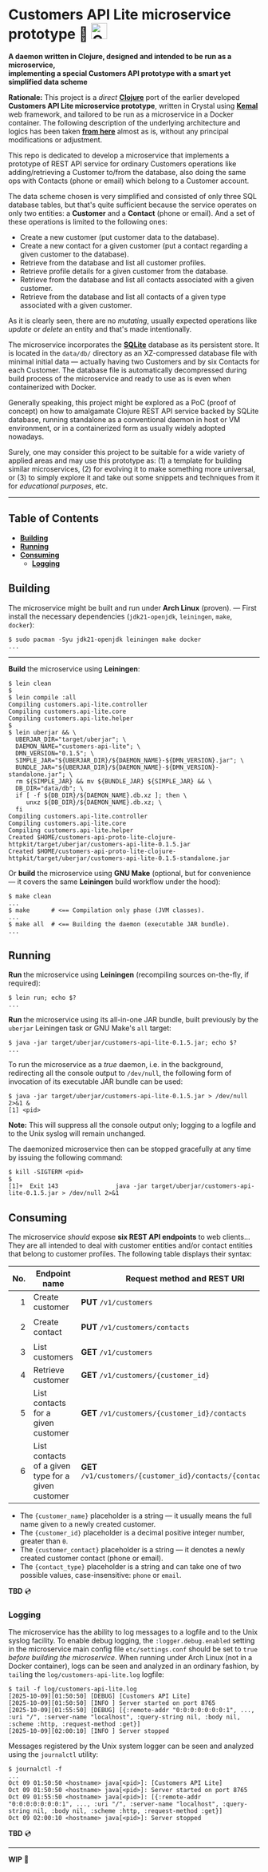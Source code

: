 # Customers API Lite microservice prototype :small_orange_diamond: <img src="https://clojure.org/images/clojure-logo-icon-256.png" style="border:0;width:32px" alt="Clojure" />

**A daemon written in Clojure, designed and intended to be run as a microservice,
<br />implementing a special Customers API prototype with a smart yet simplified data scheme**

**Rationale:** This project is a *direct* **[Clojure](https://clojure.org "The Clojure Programming Language")** port of the earlier developed **Customers API Lite microservice prototype**, written in Crystal using **[Kemal](https://kemalcr.com "Lightning Fast, Super Simple Web Framework for Crystal")** web framework, and tailored to be run as a microservice in a Docker container. The following description of the underlying architecture and logics has been taken **[from here](https://github.com/rgolubtsov/customers-api-proto-lite-crystal-kemal/blob/main/README.md)** almost as is, without any principal modifications or adjustment.

This repo is dedicated to develop a microservice that implements a prototype of REST API service for ordinary Customers operations like adding/retrieving a Customer to/from the database, also doing the same ops with Contacts (phone or email) which belong to a Customer account.

The data scheme chosen is very simplified and consisted of only three SQL database tables, but that's quite sufficient because the service operates on only two entities: a **Customer** and a **Contact** (phone or email). And a set of these operations is limited to the following ones:

* Create a new customer (put customer data to the database).
* Create a new contact for a given customer (put a contact regarding a given customer to the database).
* Retrieve from the database and list all customer profiles.
* Retrieve profile details for a given customer from the database.
* Retrieve from the database and list all contacts associated with a given customer.
* Retrieve from the database and list all contacts of a given type associated with a given customer.

As it is clearly seen, there are no *mutating*, usually expected operations like *update* or *delete* an entity and that's made intentionally.

The microservice incorporates the **[SQLite](https://sqlite.org "A small, fast, self-contained, high-reliability, full-featured, SQL database engine")** database as its persistent store. It is located in the `data/db/` directory as an XZ-compressed database file with minimal initial data &mdash; actually having two Customers and by six Contacts for each Customer. The database file is automatically decompressed during build process of the microservice and ready to use as is even when containerized with Docker.

Generally speaking, this project might be explored as a PoC (proof of concept) on how to amalgamate Clojure REST API service backed by SQLite database, running standalone as a conventional daemon in host or VM environment, or in a containerized form as usually widely adopted nowadays.

Surely, one may consider this project to be suitable for a wide variety of applied areas and may use this prototype as: (1) a template for building similar microservices, (2) for evolving it to make something more universal, or (3) to simply explore it and take out some snippets and techniques from it for *educational purposes*, etc.

---

## Table of Contents

* **[Building](#building)**
* **[Running](#running)**
* **[Consuming](#consuming)**
  * **[Logging](#logging)**

## Building

The microservice might be built and run under **Arch Linux** (proven). &mdash; First install the necessary dependencies (`jdk21-openjdk`, `leiningen`, `make`, `docker`):

```
$ sudo pacman -Syu jdk21-openjdk leiningen make docker
...
```

---

**Build** the microservice using **Leiningen**:

```
$ lein clean
$
$ lein compile :all
Compiling customers.api-lite.controller
Compiling customers.api-lite.core
Compiling customers.api-lite.helper
$
$ lein uberjar && \
  UBERJAR_DIR="target/uberjar"; \
  DAEMON_NAME="customers-api-lite"; \
  DMN_VERSION="0.1.5"; \
  SIMPLE_JAR="${UBERJAR_DIR}/${DAEMON_NAME}-${DMN_VERSION}.jar"; \
  BUNDLE_JAR="${UBERJAR_DIR}/${DAEMON_NAME}-${DMN_VERSION}-standalone.jar"; \
  rm ${SIMPLE_JAR} && mv ${BUNDLE_JAR} ${SIMPLE_JAR} && \
  DB_DIR="data/db"; \
  if [ -f ${DB_DIR}/${DAEMON_NAME}.db.xz ]; then \
     unxz ${DB_DIR}/${DAEMON_NAME}.db.xz; \
  fi
Compiling customers.api-lite.controller
Compiling customers.api-lite.core
Compiling customers.api-lite.helper
Created $HOME/customers-api-proto-lite-clojure-httpkit/target/uberjar/customers-api-lite-0.1.5.jar
Created $HOME/customers-api-proto-lite-clojure-httpkit/target/uberjar/customers-api-lite-0.1.5-standalone.jar
```

Or **build** the microservice using **GNU Make** (optional, but for convenience &mdash; it covers the same **Leiningen** build workflow under the hood):

```
$ make clean
...
$ make      # <== Compilation only phase (JVM classes).
...
$ make all  # <== Building the daemon (executable JAR bundle).
...
```

## Running

**Run** the microservice using **Leiningen** (recompiling sources on-the-fly, if required):

```
$ lein run; echo $?
...
```

**Run** the microservice using its all-in-one JAR bundle, built previously by the `uberjar` Leiningen task or GNU Make's `all` target:

```
$ java -jar target/uberjar/customers-api-lite-0.1.5.jar; echo $?
...
```

To run the microservice as a *true* daemon, i.e. in the background, redirecting all the console output to `/dev/null`, the following form of invocation of its executable JAR bundle can be used:

```
$ java -jar target/uberjar/customers-api-lite-0.1.5.jar > /dev/null 2>&1 &
[1] <pid>
```

**Note:** This will suppress all the console output only; logging to a logfile and to the Unix syslog will remain unchanged.

The daemonized microservice then can be stopped gracefully at any time by issuing the following command:

```
$ kill -SIGTERM <pid>
$
[1]+  Exit 143                java -jar target/uberjar/customers-api-lite-0.1.5.jar > /dev/null 2>&1
```

## Consuming

The microservice *should* expose **six REST API endpoints** to web clients... They are all intended to deal with customer entities and/or contact entities that belong to customer profiles. The following table displays their syntax:

No. | Endpoint name                                      | Request method and REST URI                                   | Request body
--: | -------------------------------------------------- | ------------------------------------------------------------- | ----------------------------------------------------------------
1   | Create customer                                    | **PUT** `/v1/customers`                                       | `{"name":"{customer_name}"}`
2   | Create contact                                     | **PUT** `/v1/customers/contacts`                              | `{"customer_id":"{customer_id}","contact":"{customer_contact}"}`
3   | List customers                                     | **GET** `/v1/customers`                                       | &ndash;
4   | Retrieve customer                                  | **GET** `/v1/customers/{customer_id}`                         | &ndash;
5   | List contacts for a given customer                 | **GET** `/v1/customers/{customer_id}/contacts`                | &ndash;
6   | List contacts of a given type for a given customer | **GET** `/v1/customers/{customer_id}/contacts/{contact_type}` | &ndash;

* The `{customer_name}` placeholder is a string &mdash; it usually means the full name given to a newly created customer.
* The `{customer_id}` placeholder is a decimal positive integer number, greater than `0`.
* The `{customer_contact}` placeholder is a string &mdash; it denotes a newly created customer contact (phone or email).
* The `{contact_type}` placeholder is a string and can take one of two possible values, case-insensitive: `phone` or `email`.

**TBD** :cd:

### Logging

The microservice has the ability to log messages to a logfile and to the Unix syslog facility. To enable debug logging, the `:logger.debug.enabled` setting in the microservice main config file `etc/settings.conf` should be set to `true` *before building the microservice*. When running under Arch Linux (not in a Docker container), logs can be seen and analyzed in an ordinary fashion, by `tail`ing the `log/customers-api-lite.log` logfile:

```
$ tail -f log/customers-api-lite.log
[2025-10-09][01:50:50] [DEBUG] [Customers API Lite]
[2025-10-09][01:50:50] [INFO ] Server started on port 8765
[2025-10-09][01:55:50] [DEBUG] [{:remote-addr "0:0:0:0:0:0:0:1", ..., :uri "/", :server-name "localhost", :query-string nil, :body nil, :scheme :http, :request-method :get}]
[2025-10-09][02:00:10] [INFO ] Server stopped
```

Messages registered by the Unix system logger can be seen and analyzed using the `journalctl` utility:

```
$ journalctl -f
...
Oct 09 01:50:50 <hostname> java[<pid>]: [Customers API Lite]
Oct 09 01:50:50 <hostname> java[<pid>]: Server started on port 8765
Oct 09 01:55:50 <hostname> java[<pid>]: [{:remote-addr "0:0:0:0:0:0:0:1", ..., :uri "/", :server-name "localhost", :query-string nil, :body nil, :scheme :http, :request-method :get}]
Oct 09 02:00:10 <hostname> java[<pid>]: Server stopped
```

**TBD** :cd:

---

**WIP** :dvd:
